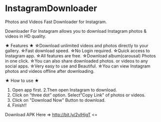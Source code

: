 # InstagramDownloader
﻿Photos and Videos Fast Downloader for Instagram.

Downloader For Instagram allows you to download Instagram photos & videos in HD quality.

★ Features ★
☆Download unlimited videos and photos directly to your gallery.
☆Fast download speed.
☆No Login required.
☆Quick access to Instagram app.
☆All features are free.
☆Download album(carousal) Photos in one click.
☆You can also share downloaded photos. or videos to any social apps.
☆Very easy to use and Beautiful.
☆You can view Instagram photos and videos offline after downloading.


★ How to use ★ 
1. Open app first.
2.Then open Instagram to download.
3. Click on “three dot” option. Select"Copy Link" of photos or videos.
4. Click on "Download Now" Button to download.
5. ‎Finish!!

Download APK Here => http://bit.ly/2ylHigT <=
